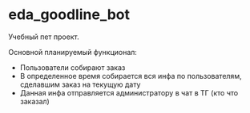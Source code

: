 # eda_goodline_bot
Учебный пет проект. 

Основной планируемый функционал:
- Пользователи собирают заказ
- В определенное время собирается вся инфа по пользователям, сделавшим заказ на текущую дату
- Данная инфа отправляется администратору в чат в ТГ (кто что заказал)

